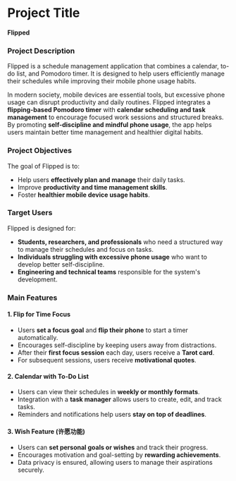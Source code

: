 # **Project Title**  
**Flipped**  

### **Project Description**  
Flipped is a schedule management application that combines a calendar, to-do list, and Pomodoro timer. It is designed to help users efficiently manage their schedules while improving their mobile phone usage habits.  

In modern society, mobile devices are essential tools, but excessive phone usage can disrupt productivity and daily routines. Flipped integrates a **flipping-based Pomodoro timer** with **calendar scheduling and task management** to encourage focused work sessions and structured breaks. By promoting **self-discipline and mindful phone usage**, the app helps users maintain better time management and healthier digital habits.  

### **Project Objectives**  
The goal of Flipped is to:  
- Help users **effectively plan and manage** their daily tasks.  
- Improve **productivity and time management skills**.  
- Foster **healthier mobile device usage habits**.  

### **Target Users**  
Flipped is designed for:  
- **Students, researchers, and professionals** who need a structured way to manage their schedules and focus on tasks.  
- **Individuals struggling with excessive phone usage** who want to develop better self-discipline.  
- **Engineering and technical teams** responsible for the system's development.  

### **Main Features**  

#### **1. Flip for Time Focus**  
- Users **set a focus goal** and **flip their phone** to start a timer automatically.  
- Encourages self-discipline by keeping users away from distractions.  
- After their **first focus session** each day, users receive a **Tarot card**.  
- For subsequent sessions, users receive **motivational quotes**.  

#### **2. Calendar with To-Do List**  
- Users can view their schedules in **weekly or monthly formats**.  
- Integration with a **task manager** allows users to create, edit, and track tasks.  
- Reminders and notifications help users **stay on top of deadlines**.  

#### **3. Wish Feature (许愿功能)**  
- Users can **set personal goals or wishes** and track their progress.  
- Encourages motivation and goal-setting by **rewarding achievements**.  
- Data privacy is ensured, allowing users to manage their aspirations securely.  
